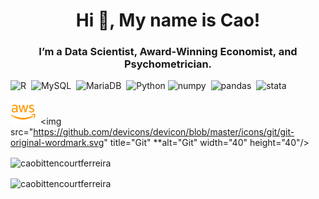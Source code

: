 <h1 align="center">Hi 👋, My name is Cao!</h1>
<h3 align="center">I’m a Data Scientist, Award-Winning Economist, and Psychometrician.</h3>

<div>     
  <img src="https://cdn.jsdelivr.net/gh/devicons/devicon/icons/r/r-original.svg" title="R" alt="R" width="50" height="50"/>&nbsp;
  <img src="https://cdn.jsdelivr.net/gh/devicons/devicon/icons/mysql/mysql-original.svg" title="MySQL"  alt="MySQL" width="50" height="50"/>&nbsp;
  <img src="https://vetores.org/d/mariadb.svg" title="MariaDB"  alt="MariaDB" width="120" height="50"/>&nbsp;
  <img src="https://cdn.jsdelivr.net/gh/devicons/devicon/icons/python/python-original.svg" title="Python" alt="Python" width="50" height="50"/>
  <img src="https://cdn.jsdelivr.net/gh/devicons/devicon/icons/numpy/numpy-original.svg" title="numpy" alt="numpy" width="50" height="50"/ />&nbsp;
  <img src="https://cdn.jsdelivr.net/gh/devicons/devicon/icons/pandas/pandas-original-wordmark.svg" title="pandas" alt="pandas" width="50" height="25"/>&nbsp;
  <img src="https://upload.wikimedia.org/wikipedia/commons/5/5c/Stata_Logo.svg" title="stata" alt="stata" width="50" height="50"/>&nbsp;
  
  
          
          
          
  <img src="https://github.com/devicons/devicon/blob/master/icons/amazonwebservices/amazonwebservices-plain-wordmark.svg" title="AWS" alt="AWS" width="40" height="40"/>&nbsp;
  <img src="https://github.com/devicons/devicon/blob/master/icons/git/git-original-wordmark.svg" title="Git" **alt="Git" width="40" height="40"/>
</div>
<p><img align="center" src="https://github-readme-stats.vercel.app/api/top-langs?username=caobittencourtferreira&show_icons=true&locale=en&layout=compact" alt="caobittencourtferreira" /></p>

<p><img align="center" src="https://github-readme-streak-stats.herokuapp.com/?user=caobittencourtferreira&" alt="caobittencourtferreira" /></p>
